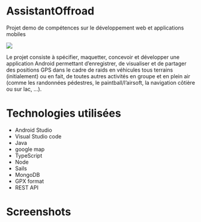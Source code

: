 # AssistantOffroad
Projet demo de compétences sur le développement web et applications mobiles

<img src="images/assistant-offroad-trailer.png" >

Le projet consiste à spécifier, maquetter, concevoir et développer une application Android permettant d’enregistrer, de visualiser et de partager des positions GPS dans le cadre de raids en véhicules tous terrains (initialement) ou en fait, de toutes autres activités en groupe et en plein air (comme les randonnées pédestres, le paintball/l’airsoft, la navigation côtière ou sur lac, …).

# Technologies utilisées

+ Android Studio
+ Visual Studio code
+ Java
+ google map
+ TypeScript
+ Node
+ Sails
+ MongoDB
+ GPX format
+ REST API

# Screenshots


